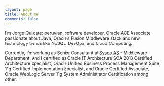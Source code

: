 ```yaml
---
layout: page
title: About me
comments: false
---
```


I’m Jorge Quilcate: peruvian, software developer, Oracle ACE Associate passionate about Java, Oracle’s Fusion Middleware stack and new technology trends like NoSQL, DevOps, and Cloud Computing.

Currently, I’m working as Senior Consultant at [Sysco AS](http://sysco.no) - Middleware Department. And I certified as Oracle IT Architecture SOA 2013 Certified Architecture Specialist, Oracle Unified Business Process Management Suite 11g Certified Implementation Specialist, and Oracle Certified Associate, Oracle WebLogic Server 11g System Administrator Certification among other.
